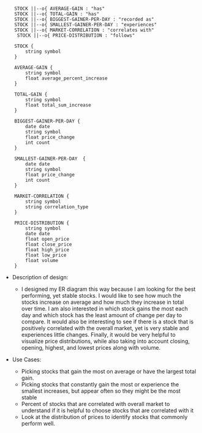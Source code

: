 ```mermaid

    STOCK ||--o{ AVERAGE-GAIN : "has"
    STOCK ||--o{ TOTAL-GAIN : "has"
    STOCK ||--o{ BIGGEST-GAINER-PER-DAY : "recorded as"
    STOCK ||--o{ SMALLEST-GAINER-PER-DAY : "experiences"
    STOCK ||--o{ MARKET-CORRELATION : "correlates with"
     STOCK ||--o{ PRICE-DISTRIBUTION : "follows"

    STOCK {
        string symbol
    }

    AVERAGE-GAIN {
        string symbol
        float average_percent_increase
    }

    TOTAL-GAIN {
        string symbol
        float total_sum_increase
    }

    BIGGEST-GAINER-PER-DAY {
        date date
        string symbol
        float price_change
        int count
    }

    SMALLEST-GAINER-PER-DAY  {
        date date
        string symbol
        float price_change
        int count
    }

    MARKET-CORRELATION {
        string symbol
        string correlation_type
    }

    PRICE-DISTRIBUTION {
        string symbol
        date date
        float open_price
        float close_price
        float high_price
        float low_price
        float volume
    }
```

* Description of design:
    - I designed my ER diagram this way because I am looking for the best performing, yet stable stocks. I would like to see how much the stocks increase on average and 
      how much they increase in total over time. I am also interested in which stock gains the most each day and which stock has the least amount of change per day to compare.
      It would also be interesting to see if there is a stock that is positively correlated with the overall market, yet is very stable and experiences little changes. 
      Finally, it would be very helpful to visualize price distributions, while also taking into account closing, opening, highest, and lowest prices along with volume.



* Use Cases:
    - Picking stocks that gain the most on average or have the largest total gain.
    - Picking stocks that constantly gain the most or experience the smallest increases, but appear often so they might be the most stable
    - Percent of stocks that are correlated with overall market to understand if it is helpful to choose stocks that are correlated with it
    - Look at the distribution of prices to identify stocks that commonly perform well.
